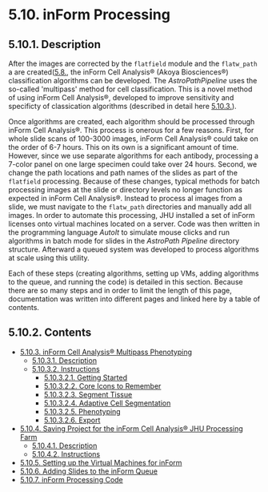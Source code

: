 # 5.10. inForm Processing
## 5.10.1. Description
After the images are corrected by the ```flatfield``` module and the ```flatw_path``` a are created([5.8.](\..\flatfield#58-flatfield "Title"), the inForm Cell Analysis® (Akoya Biosciences®) classification algorithms can be developed. The *AstroPathPipeline* uses the so-called 'multipass' method for cell classification. This is a novel method of using inForm Cell Analysis®, developed to improve sensitivity and specificty of classication algorithms (described in detail here [5.10.3.](docs/inFormCellAnalysisMultipassPhenotype.md#5103-inform-cell-analysis-multipass-phenotype "Title")). 

Once algorithms are created, each algorithm should be processed through inForm Cell Analysis®. This process is onerous for a few reasons. First, for whole slide scans of 100-3000 images, inForm Cell Analysis® could take on the order of 6-7 hours. This on its own is a significant amount of time. However, since we use separate algorithms for each antibody, processing a 7-color panel on one large specimen could take over 24 hours. Second, we change the path locations and path names of the slides as part of the ```flatfield``` processing. Because of these changes, typical methods for batch processing images at the slide or directory levels no longer function as expected in inForm Cell Analysis®. Instead to process al images from a slide, we must navigate to the ```flatw_path``` directories and manually add all images. In order to automate this processing, JHU installed a set of inForm licenses onto virtual machines located on a server. Code was then written in the programming language *AutoIt* to simulate mouse clicks and run algorithms in batch mode for slides in the *AstroPath Pipeline* directory structure. Afterward a queued system was developed to process algorithms at scale using this utility. 

Each of these steps (creating algorithms, setting up VMs, adding algorithms to the queue, and running the code) is detailed in this section. Because there are so many steps and in order to limit the length of this page, documentation was written into different pages and linked here by a table of contents.

## 5.10.2. Contents
- [5.10.3. inForm Cell Analysis® Multipass Phenotyping](docs/inFormCellAnalysisMultipassPhenotype.md#5103-inform-cell-analysis-multipass-phenotype "Title")
  - [5.10.3.1. Description](docs/inFormCellAnalysisMultipassPhenotype.md#51031-description "Title")
  - [5.10.3.2. Instructions](docs/inFormCellAnalysisMultipassPhenotype.md#51032-instructions "Title")
    - [5.10.3.2.1. Getting Started](docs/inFormCellAnalysisMultipassPhenotype.md#510321-getting-started "Title")
    - [5.10.3.2.2. Core Icons to Remember](docs/inFormCellAnalysisMultipassPhenotype.md#510322-core-icons-to-remember "Title")
    - [5.10.3.2.3. Segment Tissue](docs/inFormCellAnalysisMultipassPhenotype.md#510323-segment-tissue "Title")
    - [5.10.3.2.4. Adaptive Cell Segmentation](docs/inFormCellAnalysisMultipassPhenotype.md#510324-adaptive-cell-segmentation "Title")
    - [5.10.3.2.5. Phenotyping](docs/inFormCellAnalysisMultipassPhenotype.md#510325-phenotyping "Title")
    - [5.10.3.2.6. Export](docs/inFormCellAnalysisMultipassPhenotype.md#510326-export "Title")
- [5.10.4. Saving Project for the inForm Cell Analysis® JHU Processing Farm](docs/SavingProjectsfortheinFormCellAnalysisJHUProcessingFarm.md#5104-saving-projects-for-the-inform-cell-analysis-jhu-processing-farm "Title")
  - [5.10.4.1. Description](docs/SavingProjectsfortheinFormCellAnalysisJHUProcessingFarm.md#51041-description "Title")
  - [5.10.4.2. Instructions](docs/SavingProjectsfortheinFormCellAnalysisJHUProcessingFarm.md#51042-instructions "Title")
- [5.10.5. Setting up the Virtual Machines for inForm](docs "Title")
- [5.10.6. Adding Slides to the inForm Queue](docs "Title")
- [5.10.7. inForm Processing Code](BatchProcessing "Title")

